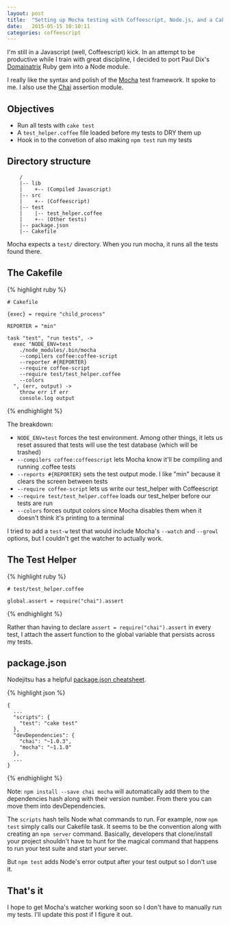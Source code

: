 ```yaml
---
layout: post
title:  "Setting up Mocha testing with Coffeescript, Node.js, and a Cakefile"
date:   2015-05-15 10:10:11
categories: coffeescript
---
```



I'm still in a Javascript (well, Coffeescript) kick. In an attempt to be productive while I train with great discipline, I decided to port Paul Dix's [Domainatrix](https://github.com/pauldix/domainatrix) Ruby gem into a Node module.

I really like the syntax and polish of the [Mocha](http://visionmedia.github.com/mocha/) test framework. It spoke to me. I also use the [Chai](http://chaijs.com/) assertion module.

## Objectives

* Run all tests with `cake test`
* A `test_helper.coffee` file loaded before my tests to DRY them up
* Hook in to the convetion of also making `npm test` run my tests

## Directory structure



        /
        |-- lib  
        |    +-- (Compiled Javascript)
        |-- src  
        |    +-- (Coffeescript)
        |-- test
        |    |-- test_helper.coffee
        |    +-- (Other tests)
        |-- package.json
        |-- Cakefile


Mocha expects a `test/` directory. When you run mocha, it runs all the tests found there.

## The Cakefile

{% highlight ruby %}

    # Cakefile

    {exec} = require "child_process"

    REPORTER = "min"

    task "test", "run tests", ->
      exec "NODE_ENV=test 
        ./node_modules/.bin/mocha 
        --compilers coffee:coffee-script
        --reporter #{REPORTER}
        --require coffee-script 
        --require test/test_helper.coffee
        --colors
      ", (err, output) ->
        throw err if err
        console.log output

{% endhighlight %}

The breakdown:

*   `NODE_ENV=test` forces the test environment. Among other things, it lets us reset assured that tests will use the test database (which will be trashed)
*   `--compilers coffee:coffeescript` lets Mocha know it'll be compiling and running .coffee tests
*   `--reports #{REPORTER}` sets the test output mode. I like "min" because it clears the screen between tests
*   `--require coffee-script` lets us write our test_helper with Coffeescript
*   `--require test/test_helper.coffee` loads our test_helper before our tests are run
*   `--colors` forces output colors since Mocha disables them when it doesn't think it's printing to a terminal

I tried to add a `test-w` test that would include Mocha's `--watch` and `--growl` options, but I couldn't get the watcher to actually work.

## The Test Helper

{% highlight ruby %}

    # test/test_helper.coffee

    global.assert = require("chai").assert

{% endhighlight %}

Rather than having to declare `assert = require("chai").assert` in every test, I attach the assert function to the global variable that persists across my tests.

## package.json

Nodejitsu has a helpful [package.json cheatsheet](http://package.json.nodejitsu.com/).

{% highlight json %}

    {
      ...
      "scripts": {
        "test": "cake test"
      },
      "devDependencies": {
        "chai": "~1.0.3",
        "mocha": "~1.1.0"
      },
      ...
    }

{% endhighlight %}

Note: `npm install --save chai mocha` will automatically add them to the dependencies hash along with their version number. From there you can move them into devDependencies.

The `scripts` hash tells Node what commands to run. For example, now `npm test` simply calls our Cakefile task. It seems to be the convention along with creating an `npm server` command. Basically, developers that clone/install your project shouldn't have to hunt for the magical command that happens to run your test suite and start your server.

But `npm test` adds Node's error output after your test output so I don't use it.

## That's it

I hope to get Mocha's watcher working soon so I don't have to manually run my tests. I'll update this post if I figure it out.




